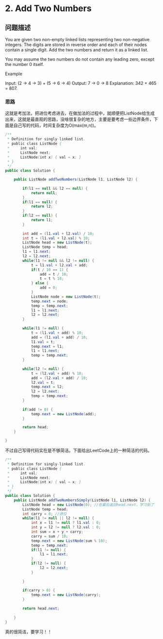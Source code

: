 # 2. Add Two Numbers

## 问题描述
You are given two non-empty linked lists representing two non-negative integers. The digits are stored in reverse order and each of their nodes contain a single digit. Add the two numbers and return it as a linked list.

You may assume the two numbers do not contain any leading zero, except the number 0 itself.

Example

Input: (2 -> 4 -> 3) + (5 -> 6 -> 4)
Output: 7 -> 0 -> 8
Explanation: 342 + 465 = 807.

### 思路
这就是考加法，把进位考虑进去，在做加法的过程中，就顺便把ListNode给生成出来，这就是最直观的思路，没啥很复杂的地方，主要是要考虑一些边界条件，下面是自己写的代码，时间复杂度为O(max(m,n))。

```java
/**
 * Definition for singly-linked list.
 * public class ListNode {
 *     int val;
 *     ListNode next;
 *     ListNode(int x) { val = x; }
 * }
 */
public class Solution {

    public ListNode addTwoNumbers(ListNode l1, ListNode l2) {
        
        if(l1 == null && l2 == null) {
            return null;
        }
        if(l1 == null) {
            return l2;
        }
        if(l2 == null) {
            return l1;
        }
        
        int add = (l1.val + l2.val) / 10;
        int t = (l1.val + l2.val) % 10;
        ListNode head = new ListNode(t);
        ListNode temp = head;
        l1 = l1.next;
        l2 = l2.next;
        while(l1 != null && l2 != null) {
            t = l1.val + l2.val + add;
            if(t / 10 == 1) {
                add = t / 10;
                t = t % 10;
            } else {
                add = 0;
            }
            ListNode node = new ListNode(t);
            temp.next = node;
            temp = temp.next;
            l1 = l1.next;
            l2 = l2.next;
        }
        
        while(l1 != null) {
            t = (l1.val + add) % 10;
            add = (l1.val + add) / 10;
            l1.val = t;
            temp.next = l1;
            l1 = l1.next;
            temp = temp.next;
        }
        
        while(l2 != null) {
            t = (l2.val + add) % 10;
            add = (l2.val + add) / 10;
            l2.val = t;
            temp.next = l2;
            l2 = l2.next;
            temp = temp.next;
        }
        
        if(add != 0) {
            temp.next = new ListNode(add);
        }

        return head;
    }

}
```

不过自己写得代码实在是不够简洁。下面给出LeetCode上的一种简洁的代码。

```java
/**
 * Definition for singly-linked list.
 * public class ListNode {
 *     int val;
 *     ListNode next;
 *     ListNode(int x) { val = x; }
 * }
 */
public class Solution {
    public ListNode addTwoNumbersSimply(ListNode l1, ListNode l2) {
        ListNode head = new ListNode(0); //在最后返回head.next，学习到了
        ListNode temp = head;
        int carry = 0; //进位
        while(l1 != null || l2 != null) {
            int x = l1 != null ? l1.val : 0;
            int y = l2 != null ? l2.val : 0;
            int sum = x + y + carry;
            carry = sum / 10;
            temp.next = new ListNode(sum % 10);
            temp = temp.next;
            if(l1 != null) {
                l1 = l1.next;
            }
            if(l2 != null) {
                l2 = l2.next;
            }
            
        }
        
        if(carry > 0) {
            temp.next = new ListNode(carry);
        }
        
        return head.next;
        
    }
}

```

真的很简洁，要学习！！